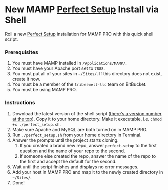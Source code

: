 # New MAMP [Perfect Setup](https://bitbucket.org/tribeswell-llc/perfect-setup) Install via Shell

Roll a new [Perfect Setup](https://bitbucket.org/tribeswell-llc/perfect-setup) installation for MAMP PRO with this quick shell script.

### Prerequisites

1. You must have MAMP installed in `/Applications/MAMP/`.
1. You must have your Apache port set to `7888`.
1. You must put all of your sites in `~/Sites/`. If this directory does not exist, create it now.
1. You must be a member of the `tribeswell-llc` team on BitBucket.
1. You must be using MAMP PRO.

### Instructions

1. Download the latest version of the shell script ([there's a version number at the top](https://github.com/zackphilipps/new-wp-mamp-shell/blob/master/perfect_setup.sh)). Copy it to your home directory. Make it executable, i.e. `chmod +x ./perfect_setup.sh`.
1. Make sure Apache and MySQL are both turned on in MAMP PRO.
1. Run `./perfect_setup.sh` from your home directory in Terminal.
1. Answer the prompts until the project starts cloning.
	1. If you created a brand new repo, answer `perfect-setup` to the first question and the name of your repo to the second.
	1. If someone else created the repo, answer the name of the repo to the first and accept the default for the second.
1. Wait until the script finishes and displays no error messages.
1. Add your host in MAMP PRO and map it to the newly created directory in `~/Sites/`.
1. Done!